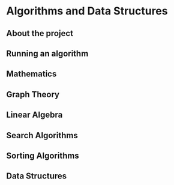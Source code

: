 # Algorithms and Data Structures
## About the project

## Running an algorithm

## Mathematics

## Graph Theory

## Linear Algebra

## Search Algorithms

## Sorting Algorithms

## Data Structures

